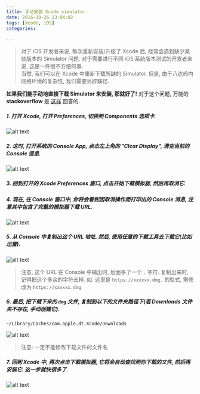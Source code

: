 ```yaml
---
title: 手动安装 Xcode simulator
date: 2016-10-26 13:04:02
tags: [Xcode, iOS]
categories:

---
```



> 对于 iOS 开发者来说, 每次重新安装/升级了 Xcode 后, 经常会遇到缺少某些版本的 Simulator 问题. 对于需要进行不同 iOS 系统版本测试的开发者来说, 这是一件很不方便的事.   
> 当然, 我们可以在 Xcode 中重新下载所缺的 Simulator. 但是, 由于八达岭内网络环境的复杂性, 我们需要另辟蹊径.

__如果我们能手动地直接下载 Simulator 来安装, 那就好了!__
对于这个问题, 万能的 __stackoverflow__ 是 [这样](http://stackoverflow.com/questions/29058229/download-xcode-simulator-directly) 回答的.

##### 1. 打开 Xcode, 打开 Preferences, 切换到 Components 选项卡.
<!-- more -->

![alt text][image-001]

##### 2. 这时, 打开系统的 Console App, 点击左上角的 "Clear Display", 清空当前的 Console 信息.
![alt text][image-002]

##### 3. 回到打开的 Xcode Preferences 窗口, 点击开始下载模拟器, 然后再取消它.

##### 4. 现在, 在 Console 窗口中, 你将会看到因取消操作而打印出的 Console 消息, 注意其中包含了完整的模拟器下载 URL.
![alt text][image-003]

##### 5. 从 Console 中复制出这个 URL 地址. 然后, 使用任意的下载工具去下载它(比如迅雷).

![alt text][image-004]

> 注意, 这个 URL 在 Console 中输出时, 后面多了一个 `.` 字符. 复制出来时, 记得把这个多余的字符去掉. 
> 如: 这里是 `https://xxxxxx.dmg.` 的型式, 需修改为 `https://xxxxxx.dmg`

##### 6. 最后, 把下载下来的 `dmg` 文件, 复制到以下的文件夹路径下(若 Downloads 文件夹不存在, 手动创建它).

```shell
~/Library/Caches/com.apple.dt.Xcode/Downloads
```
  
![alt text][image-005]

> 注意: 一定不能修改下载文件的文件名

##### 7. 回到 Xcode 中, 再次点击下载模拟器, 它将会自动查找到你下载的文件, 然后再安装它. 这一步就快很多了.
![alt text][image-006]


[image-001]: http://sai628-blog-image.oss-cn-shenzhen.aliyuncs.com/xcode-install-simulators-manually-image-001.png?x-oss-process=image/resize,l_800
[image-002]: http://sai628-blog-image.oss-cn-shenzhen.aliyuncs.com/xcode-install-simulators-manually-image-002.png?x-oss-process=image/resize,l_800
[image-003]: http://sai628-blog-image.oss-cn-shenzhen.aliyuncs.com/xcode-install-simulators-manually-image-003.png?x-oss-process=image/resize,l_1000
[image-004]: http://sai628-blog-image.oss-cn-shenzhen.aliyuncs.com/xcode-install-simulators-manually-image-004.png?x-oss-process=image/resize,l_800
[image-005]: http://sai628-blog-image.oss-cn-shenzhen.aliyuncs.com/xcode-install-simulators-manually-image-005.png?x-oss-process=image/resize,l_800
[image-006]: http://sai628-blog-image.oss-cn-shenzhen.aliyuncs.com/xcode-install-simulators-manually-image-006.png?x-oss-process=image/resize,l_800
